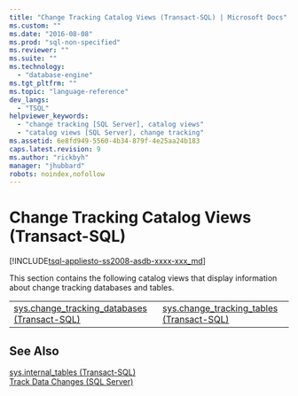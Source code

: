 ```yaml
---
title: "Change Tracking Catalog Views (Transact-SQL) | Microsoft Docs"
ms.custom: ""
ms.date: "2016-08-08"
ms.prod: "sql-non-specified"
ms.reviewer: ""
ms.suite: ""
ms.technology: 
  - "database-engine"
ms.tgt_pltfrm: ""
ms.topic: "language-reference"
dev_langs: 
  - "TSQL"
helpviewer_keywords: 
  - "change tracking [SQL Server], catalog views"
  - "catalog views [SQL Server], change tracking"
ms.assetid: 6e8fd949-5560-4b34-879f-4e25aa24b183
caps.latest.revision: 9
ms.author: "rickbyh"
manager: "jhubbard"
robots: noindex,nofollow
---
```

# Change Tracking Catalog Views (Transact-SQL)
[!INCLUDE[tsql-appliesto-ss2008-asdb-xxxx-xxx_md](../relational-databases/import-export/includes/tsql-appliesto-ss2008-asdb-xxxx-xxx-md.md)]

  This section contains the following catalog views that display information about change tracking databases and tables.  
  
|||  
|-|-|  
|[sys.change_tracking_databases &#40;Transact-SQL&#41;](../relational-databases/reference/system-catalog-views/change-tracking-catalog-views-sys.change-tracking-databases.md)|[sys.change_tracking_tables &#40;Transact-SQL&#41;](../relational-databases/reference/system-catalog-views/change-tracking-catalog-views-sys.change-tracking-tables.md)|  
  
## See Also  
 [sys.internal_tables &#40;Transact-SQL&#41;](../relational-databases/reference/system-catalog-views/sys.internal-tables-transact-sql.md)   
 [Track Data Changes &#40;SQL Server&#41;](../relational-databases/track-changes/track-data-changes-sql-server.md)  
  
  